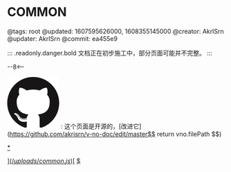 # COMMON

@tags: root
@updated: 1607595626000, 1608355145000
@creator: AkrISrn
@updater: AkrISrn
@commit: ea455e9

::: .readonly.danger.bold 文档正在初步施工中，部分页面可能并不完整。
:::

--8<--

![](/uploads/github.png "#16")
: 这个页面是开源的，[改进它](https://github.com/akrisrn/v-no-doc/edit/master$$ return vno.filePath $$)

[*](/uploads/common.css)

[$](/uploads/common.js)
[$](https://twemoji.maxcdn.com/v/latest/twemoji.min.js)
[$](/uploads/parse-emoji.js)

